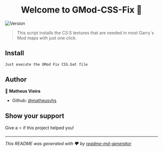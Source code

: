 <h1 align="center">Welcome to GMod-CSS-Fix 👋</h1>
<p>
  <img alt="Version" src="https://img.shields.io/badge/version-1.0-blue.svg?cacheSeconds=2592000" />
</p>

> This script installs the CS:S textures that are needed in most Garry`s Mod maps with just one click.

## Install

```sh
Just execute the GMod Fix CSS.bat file
```

## Author

👤 **Matheus Vieira**

* Github: [@matheusvhs](https://github.com/matheusvhs)

## Show your support

Give a ⭐️ if this project helped you!

***
_This README was generated with ❤️ by [readme-md-generator](https://github.com/kefranabg/readme-md-generator)_
